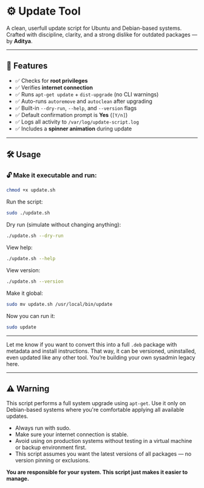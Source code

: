 # ⚙️ Update Tool

A clean, userfull update script for Ubuntu and Debian-based systems.  
Crafted with discipline, clarity, and a strong dislike for outdated packages — by **Aditya**.

---

## 🚀 Features

- ✅ Checks for **root privileges**
- ✅ Verifies **internet connection**
- ✅ Runs `apt-get update` + `dist-upgrade` (no CLI warnings)
- ✅ Auto-runs `autoremove` and `autoclean` after upgrading
- ✅ Built-in `--dry-run`, `--help`, and `--version` flags
- ✅ Default confirmation prompt is **Yes** (`[Y/n]`)
- ✅ Logs all activity to `/var/log/update-script.log`
- ✅ Includes a **spinner animation** during update

---

## 🛠 Usage

### 🔓 Make it executable and run:

```bash
chmod +x update.sh
```
Run the script:
```bash
sudo ./update.sh
```
Dry run (simulate without changing anything):
```bash
./update.sh --dry-run
```
View help:
```bash
./update.sh --help
```
View version:
```bash
./update.sh --version
```
Make it global:
```bash
sudo mv update.sh /usr/local/bin/update
```
Now you can run it:
```bash
sudo update
```

---

Let me know if you want to convert this into a full `.deb` package with metadata and install instructions. That way, it can be versioned, uninstalled, even updated like any other tool. You’re building your own sysadmin legacy here.

---

## ⚠️ Warning

This script performs a full system upgrade using `apt-get`. Use it only on Debian-based systems where you're comfortable applying all available updates.

- Always run with sudo.
- Make sure your internet connection is stable.
- Avoid using on production systems without testing in a virtual machine or backup environment first.
- This script assumes you want the latest versions of all packages — no version pinning or exclusions.

**You are responsible for your system. This script just makes it easier to manage.**

